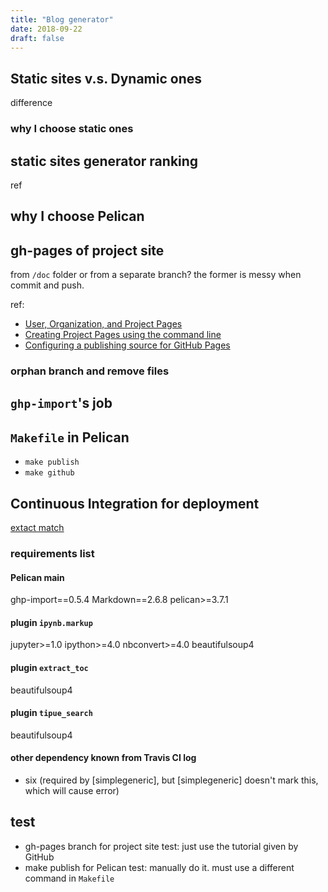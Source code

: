 ```yaml
---
title: "Blog generator"
date: 2018-09-22
draft: false
---
```


## Static sites v.s. Dynamic ones
difference

### why I choose static ones

<!--more-->

## static sites generator ranking
ref

## why I choose Pelican

## gh-pages of project site
from `/doc` folder or from a separate branch? the former is messy when commit and push.

ref:
- [User, Organization, and Project Pages](https://help.github.com/articles/user-organization-and-project-pages/#project-pages)
- [Creating Project Pages using the command line](https://help.github.com/articles/creating-project-pages-using-the-command-line/)
- [Configuring a publishing source for GitHub Pages](https://help.github.com/articles/configuring-a-publishing-source-for-github-pages/)

### orphan branch and remove files


## `ghp-import`'s job

## `Makefile` in Pelican
- `make publish`
- `make github`

## Continuous Integration for deployment
[extact match](http://shaunagordon.com/blog/2016/01/13/pelican-travis-and-github/)

### requirements list
#### Pelican main
ghp-import==0.5.4
Markdown==2.6.8
pelican>=3.7.1

#### plugin `ipynb.markup`
jupyter>=1.0
ipython>=4.0
nbconvert>=4.0
beautifulsoup4

#### plugin `extract_toc`
beautifulsoup4

#### plugin `tipue_search`
beautifulsoup4

#### other dependency known from Travis CI log
- six (required by [simplegeneric], but [simplegeneric] doesn't mark this, which will cause error)


## test
- gh-pages branch for project site test: just use the tutorial given by GitHub
- make publish for Pelican test: manually do it. must use a different command in `Makefile`

